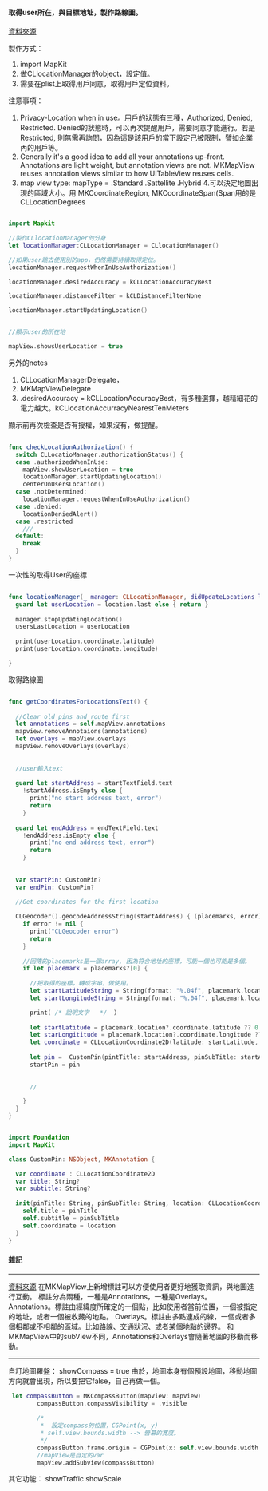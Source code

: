 

#### 取得user所在，與目標地址，製作路線圖。
[資料來源](https://www.youtube.com/watch?v=UOEx8sb3HeY&list=PLFLnrHt5OblebeFVd6CFapMjkYWQVeumc&index=5)

製作方式：
1. import MapKit
2. 做CLlocationManager的object，設定值。
3. 需要在plist上取得用戶同意，取得用戶定位資料。 

注意事項：
1. Privacy-Location when in use。用戶的狀態有三種，Authorized, Denied, Restricted. Denied的狀態時，可以再次提醒用戶，需要同意才能進行。若是Restricted, 則無需再詢問，因為這是該用戶的當下設定己被限制，譬如企業內的用戶等。
2. Generally it's a good idea to add all your annotations up-front. Annotations are light weight, but annotation views are not. MKMapView reuses annotation views similar to how UITableView reuses cells.
3. map view type: mapType = .Standard .Sattellite .Hybrid
4.可以決定地圖出現的區域大小。用 MKCoordinateRegion, MKCoordinateSpan(Span用的是CLLocationDegrees



```Swift

import Mapkit

//製作CLlocationManager的分身
let locationManager:CLLocationManager = CLlocationManager()

//如果user跳去使用別的app，仍然需要持續取得定位。
locationManager.requestWhenInUseAuthorization()

locationManager.desiredAccuracy = kCLLocationAccuracyBest

locationManager.distanceFilter = kCLDistanceFilterNone

locationManager.startUpdatingLocation()


//顯示user的所在地

mapView.showsUserLocation = true

```
另外的notes

1. CLLocationManagerDelegate，
2. MKMapViewDelegate
3. .desiredAccuracy = kCLLocationAccuracyBest，有多種選擇，越精細花的電力越大。kCLlocationAccurracyNearestTenMeters



顯示前再次檢查是否有授權，如果沒有，做提醒。

```Swift

func checkLocationAuthorization() {
  switch CLLocatioManager.authorizationStatus() {
  case .authorizedWhenInUse:
    mapView.showUserLocation = true
    locationManager.startUpdatingLocation()
    centerOnUsersLocation()
  case .notDetermined:
    locationManager.requestWhenInUseAuthorization()
  case .denied:
    locationDeniedAlert()
  case .restricted
    ///
  default:
    break
  }
}
```


一次性的取得User的座標
```Swift

func locationManager(_ manager: CLLocationManager, didUpdateLocations locations: [CLLocation]) {
  guard let userLocation = location.last else { return }
  
  manager.stopUpdatingLocation()
  usersLastLocation = userLocation
  
  print(userLocation.coordinate.latitude)
  print(userLocation.coordinate.longitude)

}

```

取得路線圖

```Swift

func getCoordinatesForLocationsText() {
  
  //Clear old pins and route first
  let annotations = self.mapView.annotations
  mapview.removeAnnotaions(annotations)
  let overlays = mapView.overlays
  mapView.removeOverlays(overlays)
  
  
  //user輸入text
  
  guard let startAddress = startTextField.text
    !startAddress.isEmpty else {
      print("no start address text, error")
      return
    }
    
  guard let endAddress = endTextField.text
    !endAddress.isEmpty else {
      print("no end address text, error")
      return
    }
    
  
  var startPin: CustomPin?
  var endPin: CustomPin?

  //Get coordinates for the first location
  
  CLGeocoder().geocodeAddressString(startAddress) { (placemarks, error) in
    if error != nil {
      print("CLGeocoder error")
      return
    }
    
    //回傳的placemarks是一個array, 因為符合地址的座標，可能一個也可能是多個。
    if let placemark = placemarks?[0] {
      
      //把取得的座標，轉成字串，做使用。
      let startLatitudeString = String(format: "%.04f", placemark.location?.coordinate.latitude ?? 0.0)
      let startLongitudeString = String(format: "%.04f", placemark.location?.coordinate.longtitude ?? 0.0)

      print( /* 說明文字   */  ）
      
      let startLatitude = placemark.location?.coordinate.latitude ?? 0.0
      let starLongititude = placemark.location?.coordinate.longitude ?? 0.0
      let coordinate = CLLocationCoordinate2D(latitude: startLatitude, longitude: startLongitude)
      
      let pin =  CustomPin(pintTitle: startAddress, pinSubTitle: startAddress, location: coordinate)
      startPin = pin
      
      
      // 

    } 
  }
}

```

```Swift

import Foundation
import MapKit

class CustomPin: NSObject, MKAnnotation {

  var coordinate : CLLocationCoordinate2D
  var title: String?
  var subtitle: String?
  
  init(pinTitle: String, pinSubTitle: String, location: CLLocationCoordinate2D) {
    self.title = pinTitle
    self.subtitle = pinSubTitle
    self.coordinate = location
  }
}

```


#### 雜記

***
[資料來源](https://codertw.com/ios/17724/)
在MKMapView上新增標註可以方便使用者更好地獲取資訊，與地圖進行互動。
標註分為兩種，一種是Annotations，一種是Overlays。
Annotations。標註由經緯度所確定的一個點，比如使用者當前位置，一個被指定的地址，或者一個被收藏的地點。
Overlays。標註由多點連成的線，一個或者多個相鄰或不相鄰的區域。比如路線、交通狀況、或者某個地點的邊界。
和MKMapView中的subView不同，Annotations和Overlays會隨著地圖的移動而移動。

***
自訂地圖羅盤：
showCompass = true
由於，地圖本身有個預設地圖，移動地圖方向就會出現，所以要把它false，自己再做一個。


```Swift
 let compassButton = MKCompassButton(mapView: mapView)
        compassButton.compassVisibility = .visible
        
        /* 
         *  設定compass的位置，CGPoint(x, y)
         * self.view.bounds.width --> 營幕的寛度。
         */
        compassButton.frame.origin = CGPoint(x: self.view.bounds.width - 50, y: 20)
        //mapView是自定的var 
        mapView.addSubview(compassButton)

```


其它功能：
showTraffic
showScale
